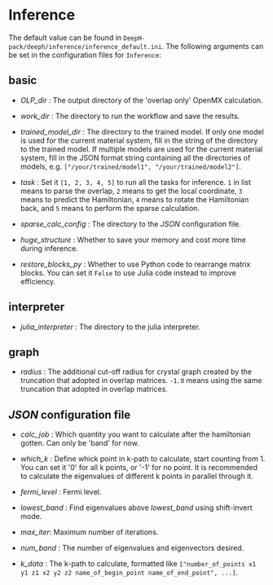 # Inference

The default value can be found in `DeepH-pack/deeph/inference/inference_default.ini`. The following arguments can be set in the configuration files for `Inference`:

## basic

- *OLP_dir* : The output directory of the 'overlap only' OpenMX calculation.

+ *work_dir* : The directory to run the workflow and save the results.

- *trained_model_dir* : The directory to the trained model. If only one model is used for the current material system, fill in the string of the directory to the trained model. If multiple models are used for the current material system, fill in the JSON format string containing all the directories of models, e.g. `["/your/trained/model1", "/your/trained/model2"]`.

+ *task* : Set it `[1, 2, 3, 4, 5]` to run all the tasks for inference. `1` in list means to parse the overlap, `2` means to get the local coordinate, `3` means to predict the Hamiltonian, `4` means to rotate the Hamiltonian back, and `5` means to perform the sparse calculation.

- *sparse_calc_config* : The directory to the *JSON* configuration file.

+ *huge_structure* : Whether to save your memory and cost more time during inference.

- *restore_blocks_py* : Whether to use Python code to rearrange matrix blocks. You can set it `False` to use Julia code instead to improve efficiency.

## interpreter

- *julia_interpreter* : The directory to the julia interpreter.

## graph

- *radius* : The additional cut-off radius for crystal graph created by the truncation that adopted in overlap matrices. `-1.0` means using the same truncation that adopted in overlap matrices.

## *JSON* configuration file

- *calc_job* : Which quantity you want to calculate after the hamiltonian gotten. Can only be 'band' for now.

+ *which_k* : Define whick point in k-path to calculate, start counting from 1. You can set it '0' for all k points, or '-1' for no point. It is recommended to calculate the eigenvalues of different k points in parallel through it.

- *fermi_level* : Fermi level.

+ *lowest_band* : Find eigenvalues above *lowest_band* using shift-invert mode.

- *max_iter*: Maximum number of iterations.

+ *num_band* : The number of eigenvalues and eigenvectors desired.

- *k_data* : The k-path to calculate, formatted like `["number_of_points x1 y1 z1 x2 y2 z2 name_of_begin_point name_of_end_point", ...]`.